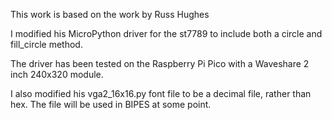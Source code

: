 This work is based on the work by Russ Hughes

I modified his MicroPython driver for the st7789 to include both a circle and fill_circle method.

The driver has been tested on the Raspberry Pi Pico with a Waveshare 2 inch 240x320 module.

I also modified his vga2_16x16.py font file to be a decimal file, rather than hex.  The file will be used in BIPES at some point.


